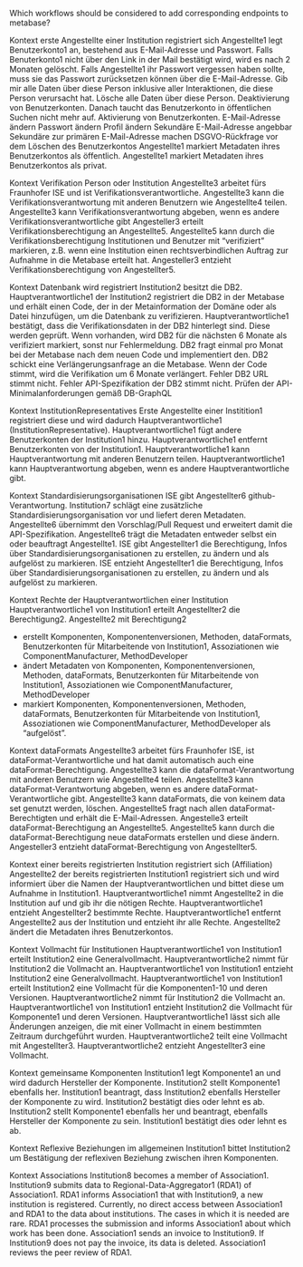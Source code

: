 Which workflows should be considered to add corresponding endpoints to metabase?

Kontext erste Angestellte einer Institution registriert sich
Angestellte1 legt Benutzerkonto1 an, bestehend aus E-Mail-Adresse und Passwort.
Falls Benuterkonto1 nicht über den Link in der Mail bestätigt wird, wird es nach 2 Monaten gelöscht.
Falls Angestellte1 ihr Passwort vergessen haben sollte, muss sie das Passwort zurücksetzen können über die E-Mail-Adresse.
Gib mir alle Daten über diese Person inklusive aller Interaktionen, die diese Person verursacht hat.
Lösche alle Daten über diese Person.
Deaktivierung von Benutzerkonten. Danach taucht das Benutzerkonto in öffentlichen Suchen nicht mehr auf.
Aktivierung von Benutzerkonten.
E-Mail-Adresse ändern
Passwort ändern
Profil ändern
Sekundäre E-Mail-Adresse angebbar
Sekundäre zur primären E-Mail-Adresse machen
DSGVO-Rückfrage vor dem Löschen des Benutzerkontos
Angestellte1 markiert Metadaten ihres Benutzerkontos als öffentlich.
Angestellte1 markiert Metadaten ihres Benutzerkontos als privat.

Kontext Verifikation Person oder Institution
Angestellte3 arbeitet fürs Fraunhofer ISE und ist Verifikationsverantwortliche.
Angestellte3 kann die Verifikationsverantwortung mit anderen Benutzern wie Angestellte4 teilen.
Angestellte3 kann Verifikationsverantwortung abgeben, wenn es andere Verifikationsverantwortliche gibt
Angesteller3 erteilt Verifikationsberechtigung an Angestellte5.
Angestellte5 kann durch die Verifikationsberechtigung Institutionen und Benutzer mit “verifiziert” markieren, z.B. wenn eine Institution einen rechtsverbindlichen Auftrag zur Aufnahme in die Metabase erteilt hat.
Angesteller3 entzieht Verifikationsberechtigung von Angestellter5.

Kontext Datenbank wird registriert
Institution2 besitzt die DB2.
Hauptverantwortliche1 der Institution2 registriert die DB2 in der Metabase und erhält einen Code, der in der Metainformation der Domäne oder als Datei hinzufügen, um die Datenbank zu verifizieren.
Hauptverantwortliche1 bestätigt, dass die Verifikationsdaten in der DB2 hinterlegt sind. Diese werden geprüft. Wenn vorhanden, wird DB2 für die nächsten 6 Monate als verifiziert markiert, sonst nur Fehlermeldung.
DB2 fragt einmal pro Monat bei der Metabase nach dem neuen Code und implementiert den.
DB2 schickt eine Verlängerungsanfrage an die Metabase. Wenn der Code stimmt, wird die Verifikation um 6 Monate verlängert.
Fehler DB2 URL stimmt nicht.
Fehler API-Spezifikation der DB2 stimmt nicht. Prüfen der API-Minimalanforderungen gemäß DB-GraphQL

Kontext InstitutionRepresentatives
Erste Angestellte einer Institition1 registriert diese und wird dadurch Hauptverantwortliche1 (InstitutionRepresentative).
Hauptverantwortliche1 fügt andere Benutzerkonten der Institution1 hinzu.
Hauptverantwortliche1 entfernt Benutzerkonten von der Institution1.
Hauptverantwortliche1 kann Hauptverantwortung mit anderen Benutzern teilen.
Hauptverantwortliche1 kann Hauptverantwortung abgeben, wenn es andere Hauptverantwortliche gibt.

Kontext Standardisierungsorganisationen
ISE gibt Angestellter6 github-Verantwortung.
Institution7 schlägt eine zusätzliche Standardisierungsorganisation vor und liefert deren Metadaten.
Angestellte6 übernimmt den Vorschlag/Pull Request und erweitert damit die API-Spezifikation.
Angestellte6 trägt die Metadaten entweder selbst ein oder beauftragt Angestellte1.
ISE gibt Angestellter1 die Berechtigung, Infos über Standardisierungsorganisationen zu erstellen, zu ändern und als aufgelöst zu markieren.
ISE entzieht Angestellter1 die Berechtigung, Infos über Standardisierungsorganisationen zu erstellen, zu ändern und als aufgelöst zu markieren.

Kontext Rechte der Hauptverantwortlichen einer Institution
Hauptverantwortliche1 von Institution1 erteilt Angestellter2 die Berechtigung2.
Angestellte2 mit Berechtigung2

- erstellt Komponenten, Komponentenversionen, Methoden, dataFormats, Benutzerkonten für Mitarbeitende von Institution1, Assoziationen wie ComponentManufacturer, MethodDeveloper
- ändert Metadaten von Komponenten, Komponentenversionen, Methoden, dataFormats, Benutzerkonten für Mitarbeitende von Institution1, Assoziationen wie ComponentManufacturer, MethodDeveloper
- markiert Komponenten, Komponentenversionen, Methoden, dataFormats, Benutzerkonten für Mitarbeitende von Institution1, Assoziationen wie ComponentManufacturer, MethodDeveloper als “aufgelöst”.

Kontext dataFormats
Angestellte3 arbeitet fürs Fraunhofer ISE, ist dataFormat-Verantwortliche und hat damit automatisch auch eine dataFormat-Berechtigung.
Angestellte3 kann die dataFormat-Verantwortung mit anderen Benutzern wie Angestellte4 teilen.
Angestellte3 kann dataFormat-Verantwortung abgeben, wenn es andere dataFormat-Verantwortliche gibt.
Angestellte3 kann dataFormats, die von keinem data set genutzt werden, löschen.
Angestellte5 fragt nach allen dataFormat-Berechtigten und erhält die E-Mail-Adressen.
Angestelle3 erteilt dataFormat-Berechtigung an Angestellte5.
Angestellte5 kann durch die dataFormat-Berechtigung neue dataFormats erstellen und diese ändern.
Angesteller3 entzieht dataFormat-Berechtigung von Angestellter5.

Kontext einer bereits registrierten Institution registriert sich (Affiliation)
Angestellte2 der bereits registrierten Institution1 registriert sich und wird informiert über die Namen der Hauptverantwortlichen und bittet diese um Aufnahme in Institution1.
Hauptverantwortliche1 nimmt Angestellte2 in die Institution auf und gib ihr die nötigen Rechte.
Hauptverantwortliche1 entzieht Angestellter2 bestimmte Rechte.
Hauptverantwortliche1 entfernt Angestellte2 aus der Institution und entzieht ihr alle Rechte.
Angestellte2 ändert die Metadaten ihres Benutzerkontos.

Kontext Vollmacht für Institutionen
Hauptverantwortliche1 von Institution1 erteilt Institution2 eine Generalvollmacht.
Hauptverantwortliche2 nimmt für Institution2 die Vollmacht an.
Hauptverantwortliche1 von Institution1 entzieht Institution2 eine Generalvollmacht.
Hauptverantwortliche1 von Institution1 erteilt Institution2 eine Vollmacht für die Komponenten1-10 und deren Versionen.
Hauptverantwortliche2 nimmt für Institution2 die Vollmacht an.
Hauptverantwortliche1 von Institution1 entzieht Institution2 die Vollmacht für Komponente1 und deren Versionen.
Hauptverantwortliche1 lässt sich alle Änderungen anzeigen, die mit einer Vollmacht in einem bestimmten Zeitraum durchgeführt wurden.
Hauptverantwortliche2 teilt eine Vollmacht mit Angestellter3.
Hauptverantwortliche2 entzieht Angestellter3 eine Vollmacht.

Kontext gemeinsame Komponenten
Institution1 legt Komponente1 an und wird dadurch Hersteller der Komponente.
Institution2 stellt Komponente1 ebenfalls her. Institution1 beantragt, dass Institution2 ebenfalls Hersteller der Komponente zu wird. Institution2 bestätigt dies oder lehnt es ab.
Institution2 stellt Komponente1 ebenfalls her und beantragt, ebenfalls Hersteller der Komponente zu sein. Institution1 bestätigt dies oder lehnt es ab.

Kontext Reflexive Beziehungen im allgemeinen
Institution1 bittet Institution2 um Bestätigung der reflexiven Beziehung zwischen ihren Komponenten.

Kontext Associations
Institution8 becomes a member of Association1.
Institution9 submits data to Regional-Data-Aggregator1 (RDA1) of Association1.
RDA1 informs Association1 that with Institution9, a new institution is registered.
Currently, no direct access between Association1 and RDA1 to the data about institutions. The cases in which it is needed are rare.
RDA1 processes the submission and informs Association1 about which work has been done.
Association1 sends an invoice to Institution9.
If Institution9 does not pay the invoice, its data is deleted.
Association1 reviews the peer review of RDA1.
